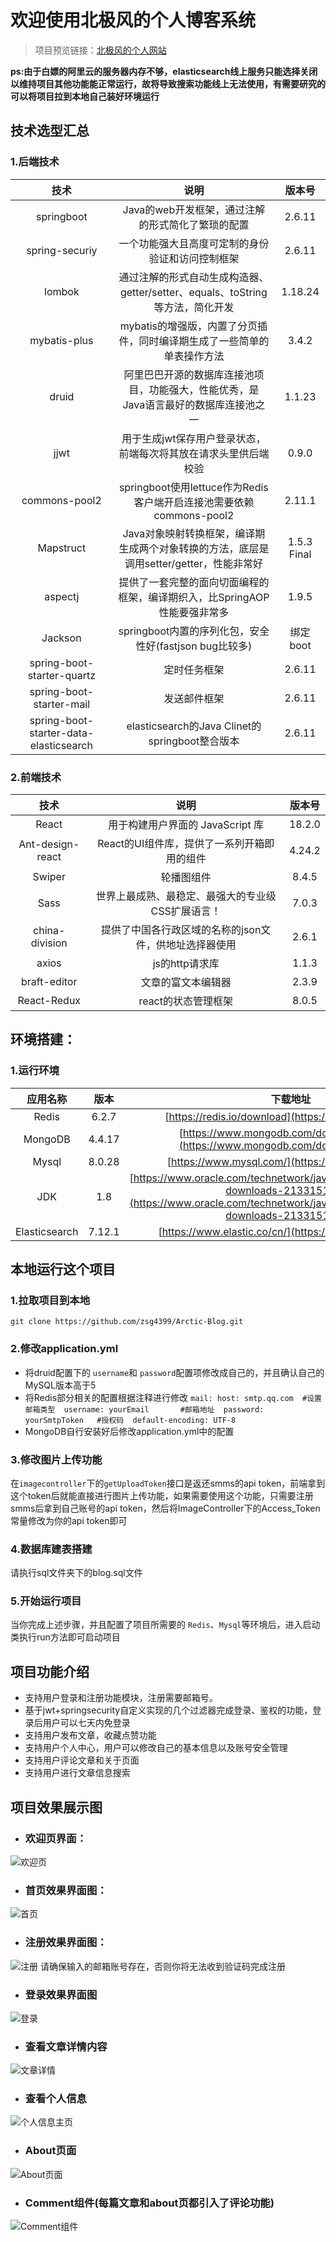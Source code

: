 # 欢迎使用北极风的个人博客系统
>  项目预览链接：[北极风的个人网站](https://arctic-zsg.fun)



**ps:由于白嫖的阿里云的服务器内存不够，elasticsearch线上服务只能选择关闭以维持项目其他功能能正常运行，故将导致搜索功能线上无法使用，有需要研究的可以将项目拉到本地自己装好环境运行**

## 技术选型汇总

### 1.后端技术

|                  技术                  |                             说明                             |   版本号    |
| :------------------------------------: | :----------------------------------------------------------: | :---------: |
|               springboot               |      Java的web开发框架，通过注解的形式简化了繁琐的配置       |   2.6.11    |
|             spring-securiy             |       一个功能强大且高度可定制的身份验证和访问控制框架       |   2.6.11    |
|                 lombok                 | 通过注解的形式自动生成构造器、getter/setter、equals、toString等方法，简化开发 |   1.18.24   |
|              mybatis-plus              | mybatis的增强版，内置了分页插件，同时编译期生成了一些简单的单表操作方法 |    3.4.2    |
|                 druid                  | 阿里巴巴开源的数据库连接池项目，功能强大，性能优秀，是Java语言最好的数据库连接池之一 |   1.1.23    |
|                  jjwt                  | 用于生成jwt保存用户登录状态，前端每次将其放在请求头里供后端校验 |    0.9.0    |
|             commons-pool2              | springboot使用lettuce作为Redis客户端开启连接池需要依赖commons-pool2 |   2.11.1    |
|               Mapstruct                | Java对象映射转换框架，编译期生成两个对象转换的方法，底层是调用setter/getter，性能非常好 | 1.5.3 Final |
|                aspectj                 | 提供了一套完整的面向切面编程的框架，编译期织入，比SpringAOP性能要强非常多 |    1.9.5    |
|                Jackson                 |    springboot内置的序列化包，安全性好(fastjson bug比较多)    |  绑定boot   |
|       spring-boot-starter-quartz       |                         定时任务框架                         |   2.6.11    |
|        spring-boot-starter-mail        |                         发送邮件框架                         |   2.6.11    |
| spring-boot-starter-data-elasticsearch |        elasticsearch的Java Clinet的springboot整合版本        |   2.6.11    |



### 2.前端技术

|       技术       |                          说明                          | 版本号 |
| :--------------: | :----------------------------------------------------: | :----: |
|      React       |            用于构建用户界面的 JavaScript 库            | 18.2.0 |
| Ant-design-react |      React的UI组件库，提供了一系列开箱即用的组件       | 4.24.2 |
|      Swiper      |                       轮播图组件                       | 8.4.5  |
|       Sass       |   世界上最成熟、最稳定、最强大的专业级CSS扩展语言！    | 7.0.3  |
|  china-division  | 提供了中国各行政区域的名称的json文件，供地址选择器使用 | 2.6.1  |
|      axios       |                     js的http请求库                     | 1.1.3  |
|   braft-editor   |                   文章的富文本编辑器                   | 2.3.9  |
|   React-Redux    |                  react的状态管理框架                   | 8.0.5  |



##  环境搭建：

### 1.运行环境

|   应用名称    |  版本  |                           下载地址                           |
| :-----------: | :----: | :----------------------------------------------------------: |
|     Redis     | 6.2.7  |    [https://redis.io/download](https://redis.io/download)    |
|    MongoDB    | 4.4.17 | [https://www.mongodb.com/download-center](https://www.mongodb.com/download-center) |
|     Mysql     | 8.0.28 |       [https://www.mysql.com/](https://www.mysql.com/)       |
|      JDK      |  1.8   | [https://www.oracle.com/technetwork/java/javase/downloads/jdk8-downloads-2133151.html](https://www.oracle.com/technetwork/java/javase/downloads/jdk8-downloads-2133151.html) |
| Elasticsearch | 7.12.1 |   [https://www.elastic.co/cn/](https://www.elastic.co/cn/)   |





## 本地运行这个项目
### 1.拉取项目到本地 
`git clone https://github.com/zsg4399/Arctic-Blog.git`

### 2.修改application.yml
* 将druid配置下的 `username`和 `password`配置项修改成自己的，并且确认自己的MySQL版本高于5
* 将Redis部分相关的配置根据注释进行修改
`mail:
host: smtp.qq.com  #设置邮箱类型 
username: yourEmail       #邮箱地址 
password: yourSmtpToken   #授权码 
default-encoding: UTF-8`
* MongoDB自行安装好后修改application.yml中的配置
### 3.修改图片上传功能
在`imagecontroller`下的`getUploadToken`接口是返还smms的api token，前端拿到这个token后就能直接进行图片上传功能，如果需要使用这个功能，只需要注册smms后拿到自己账号的api token，然后将ImageController下的Access_Token常量修改为你的api token即可
### 4.数据库建表搭建
请执行sql文件夹下的blog.sql文件
### 5.开始运行项目
当你完成上述步骤，并且配置了项目所需要的 `Redis`、`Mysql`等环境后，进入启动类执行run方法即可启动项目

## 项目功能介绍
* 支持用户登录和注册功能模块，注册需要邮箱号。
* 基于jwt+springsecurity自定义实现的几个过滤器完成登录、鉴权的功能，登录后用户可以七天内免登录
* 支持用户发布文章，收藏点赞功能
* 支持用户个人中心，用户可以修改自己的基本信息以及账号安全管理
* 支持用户评论文章和关于页面
* 支持用户进行文章信息搜索


## 项目效果展示图
* ### 欢迎页界面：
![欢迎页](./image/welcome.jpg)

* ### 首页效果界面图：
![首页](./image/homepage.png)

* ### 注册效果界面图：
![注册](./image/register.png)
请确保输入的邮箱账号存在，否则你将无法收到验证码完成注册
* ### 登录效果界面图
![登录](./image/login.png)

* ### 查看文章详情内容
![文章详情](./image/articlecontent.png)


* ### 查看个人信息
![个人信息主页](./Arctic-Blog-Backend/img/profile.png)

* ### About页面
![About页面](./image/about.png)

* ### Comment组件(每篇文章和about页都引入了评论功能)
![Comment组件](./image/comment.png)